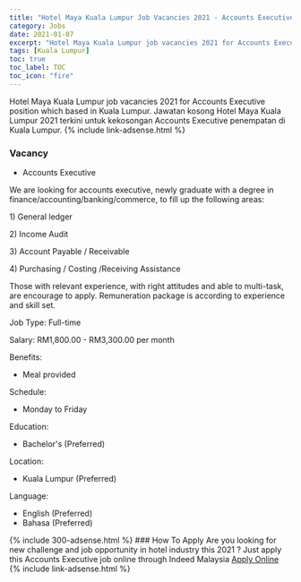 ```yaml
---
title: "Hotel Maya Kuala Lumpur Job Vacancies 2021 - Accounts Executive" 
category: Jobs 
date: 2021-01-07 
excerpt: "Hotel Maya Kuala Lumpur job vacancies 2021 for Accounts Executive position which based in Kuala Lumpur. Jawatan kosong Hotel Maya Kuala Lumpur 2021 terkini untuk kekosongan Accounts Executive penempatan di Kuala Lumpur" 
tags: [Kuala Lumpur] 
toc: true 
toc_label: TOC 
toc_icon: "fire" 
--- 
```


Hotel Maya Kuala Lumpur job vacancies 2021 for Accounts Executive position which based in Kuala Lumpur. Jawatan kosong Hotel Maya Kuala Lumpur 2021 terkini untuk kekosongan Accounts Executive penempatan di Kuala Lumpur. 
{% include link-adsense.html %} 
### Vacancy 
- Accounts Executive 
<div><p>We are looking for accounts executive, newly graduate with a degree in finance/accounting/banking/commerce, to fill up the following areas:</p><p>1) General ledger</p><p>2) Income Audit</p><p>3) Account Payable / Receivable</p><p>4) Purchasing / Costing /Receiving Assistance</p><p>Those with relevant experience, with right attitudes and able to multi-task, are encourage to apply. Remuneration package is according to experience and skill set.</p><p>Job Type: Full-time</p><p>Salary: RM1,800.00 - RM3,300.00 per month</p><p>Benefits:</p><ul><li>Meal provided</li></ul><p>Schedule:</p><ul><li>Monday to Friday</li></ul><p>Education:</p><ul><li>Bachelor's (Preferred)</li></ul><p>Location:</p><ul><li>Kuala Lumpur (Preferred)</li></ul><p>Language:</p><ul><li>English (Preferred)</li><li>Bahasa (Preferred)</li></ul></div> 
{% include 300-adsense.html %} 
### How To Apply 
Are you looking for new challenge and job opportunity in hotel industry this 2021 ?
Just apply this Accounts Executive job online through Indeed Malaysia 
<a href="https://malaysia.indeed.com/viewjob?jk=1e059339579fd6e7" class="btn btn--info" target="_blank" rel="nofollow noopenner">Apply Online</a> 
{% include link-adsense.html %} 
